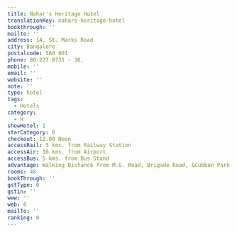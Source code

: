 ```yaml
---
title: Nahar's Heritage Hotel
translationKey: nahars-heritage-hotel
bookthrough: ''
mailto: ''
address: 14, St. Marks Road
city: Bangalore
postalcode: 560 001
phone: 80-227 8731 - 36,
mobile: ''
email: ''
website: ''
note: ''
type: hotel
tags:
  - Hotels
category:
  - H
showHotel: 1
starCategory: 0
checkout: 12.00 Noon
accessRail: 5 kms. from Railway Station
accessAir: 10 kms. from Airport
accessBus: 5 kms. from Bus Stand
advantage: Walking Distance from M.G. Road, Brigade Road, &Cubban Park
rooms: 48
bookThrough: ''
gstType: 0
gstin: ''
www: ''
web: 0
mailTo: ''
ranking: 0
---
```







